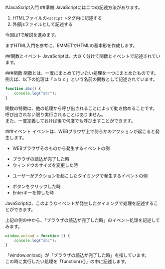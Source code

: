#JacaScript入門
##準備
JavaScriptには二つの記述方法があります。
1. HTMLファイルの`<script >`タグ内に記述する
2. 外部jsファイルとして記述する

今回は1で解説を進めます。  

まずHTML入門を参考に、EMMETでHTMLの基本形を作成します。


##関数とイベント
JavaScriptは、大きく分けて関数とイベントで記述されています。

###関数
関数とは、一度にまとめて行いたい処理を一つにまとめたものです。  
例えば、以下の処理は「ａｂｃ」という名前の関数として記述されています。
```javascript
function abc() {  
    console.log("abc");  
}
```

関数の特徴は、他の処理から呼び出されることによって動き始めることです。  
呼び出されない限り実行されることはありません。  
また、一度定義しておけば後で何度でも呼び出すことができます。

###イベント
イベントは、WEBブラウザ上で何らかのアクションが起こると発生します。

 - WEBブラウザそのものから発生するイベントの例
  + ブラウザの読込が完了した時
  + ウィンドウのサイズを変更した時
 - ユーザーがアクションを起こしたタイミングで発生するイベントの例
  + ボタンをクリックした時
  + Enterキーを押した時

JavaScriptは、このようなイベントが発生したタイミングで処理を記述することができます。

上記の例の中から、「ブラウザの読込が完了した時」のイベント処理を記述してみます。  
```javascript
window.onload = function () {
    console.log("abc");
}
```
「window.onload」が「ブラウザの読込が完了した時」を指しています。  
この時に実行したい処理を「function(){}」の中に記述します。

